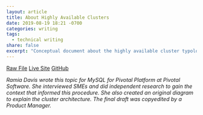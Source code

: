 ```yaml
---
layout: article
title: About Highly Available Clusters
date: 2019-08-19 18:21 -0700
categories: writing
tags:
  - technical writing
share: false
excerpt: "Conceptual document about the highly available cluster typology for MySQL for Pivotal Platform"
---
```

<a href="/downloads/about-ha.html.md.erb" class="btn" download="About Highly Available Clusters">Raw File</a> <a href="https://docs.pivotal.io/p-mysql/about-ha.html" target="_blank" class="btn">Live Site</a> <a href="https://github.com/pivotal-cf/docs-mysql/blob/2.5/about-ha.html.md.erb" target="_blank" class="btn">GitHub</a>

_Ramia Davis wrote this topic for MySQL for Pivotal Platform at Pivotal Software. She interviewed SMEs and did independent research to gain the context that informed this procedure. She also created an original diagram to explain the cluster architecture. The final draft was copyedited by a Product Manager._
